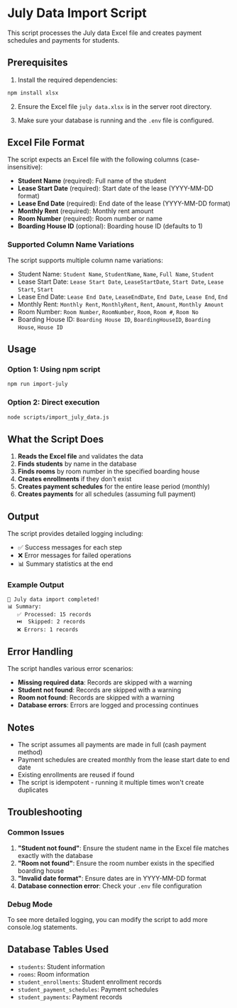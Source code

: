 # July Data Import Script

This script processes the July data Excel file and creates payment schedules and payments for students.

## Prerequisites

1. Install the required dependencies:
```bash
npm install xlsx
```

2. Ensure the Excel file `july data.xlsx` is in the server root directory.

3. Make sure your database is running and the `.env` file is configured.

## Excel File Format

The script expects an Excel file with the following columns (case-insensitive):

- **Student Name** (required): Full name of the student
- **Lease Start Date** (required): Start date of the lease (YYYY-MM-DD format)
- **Lease End Date** (required): End date of the lease (YYYY-MM-DD format)
- **Monthly Rent** (required): Monthly rent amount
- **Room Number** (required): Room number or name
- **Boarding House ID** (optional): Boarding house ID (defaults to 1)

### Supported Column Name Variations

The script supports multiple column name variations:

- Student Name: `Student Name`, `StudentName`, `Name`, `Full Name`, `Student`
- Lease Start Date: `Lease Start Date`, `LeaseStartDate`, `Start Date`, `Lease Start`, `Start`
- Lease End Date: `Lease End Date`, `LeaseEndDate`, `End Date`, `Lease End`, `End`
- Monthly Rent: `Monthly Rent`, `MonthlyRent`, `Rent`, `Amount`, `Monthly Amount`
- Room Number: `Room Number`, `RoomNumber`, `Room`, `Room #`, `Room No`
- Boarding House ID: `Boarding House ID`, `BoardingHouseID`, `Boarding House`, `House ID`

## Usage

### Option 1: Using npm script
```bash
npm run import-july
```

### Option 2: Direct execution
```bash
node scripts/import_july_data.js
```

## What the Script Does

1. **Reads the Excel file** and validates the data
2. **Finds students** by name in the database
3. **Finds rooms** by room number in the specified boarding house
4. **Creates enrollments** if they don't exist
5. **Creates payment schedules** for the entire lease period (monthly)
6. **Creates payments** for all schedules (assuming full payment)

## Output

The script provides detailed logging including:

- ✅ Success messages for each step
- ❌ Error messages for failed operations
- 📊 Summary statistics at the end

### Example Output
```
🎉 July data import completed!
📊 Summary:
   ✅ Processed: 15 records
   ⏭️  Skipped: 2 records
   ❌ Errors: 1 records
```

## Error Handling

The script handles various error scenarios:

- **Missing required data**: Records are skipped with a warning
- **Student not found**: Records are skipped with a warning
- **Room not found**: Records are skipped with a warning
- **Database errors**: Errors are logged and processing continues

## Notes

- The script assumes all payments are made in full (cash payment method)
- Payment schedules are created monthly from the lease start date to end date
- Existing enrollments are reused if found
- The script is idempotent - running it multiple times won't create duplicates

## Troubleshooting

### Common Issues

1. **"Student not found"**: Ensure the student name in the Excel file matches exactly with the database
2. **"Room not found"**: Ensure the room number exists in the specified boarding house
3. **"Invalid date format"**: Ensure dates are in YYYY-MM-DD format
4. **Database connection error**: Check your `.env` file configuration

### Debug Mode

To see more detailed logging, you can modify the script to add more console.log statements.

## Database Tables Used

- `students`: Student information
- `rooms`: Room information
- `student_enrollments`: Student enrollment records
- `student_payment_schedules`: Payment schedules
- `student_payments`: Payment records 